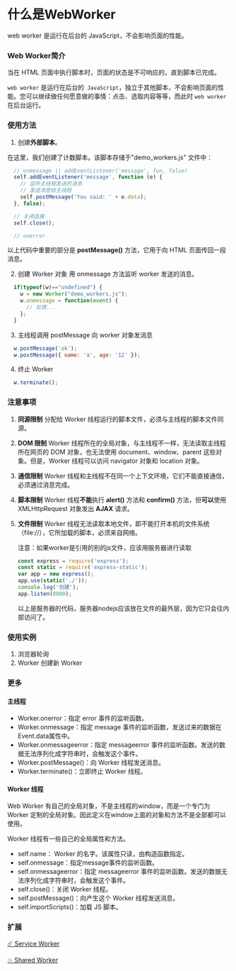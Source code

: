 #  什么是WebWorker

web worker 是运行在后台的 JavaScript，不会影响页面的性能。

### Web Worker简介

当在 HTML 页面中执行脚本时，页面的状态是不可响应的，直到脚本已完成。

`web worker` 是运行在后台的` JavaScript`，独立于其他脚本，不会影响页面的性能。您可以继续做任何愿意做的事情：点击、选取内容等等，而此时 `web worker `在后台运行。

### 使用方法

1. 创建**外部脚本**。

在这里，我们创建了计数脚本。该脚本存储于"demo_workers.js" 文件中：

```js
  // onmessage || addEventListener('message', fun, false)
  self.addEventListener('message', function (e) {
    // 监听主线程发送的消息
    // 发送消息给主线程
    self.postMessage('You said: ' + e.data);
  }, false);

  // 关闭连接
  self.close();

  // onerror
```

以上代码中重要的部分是 **postMessage()** 方法，它用于向 HTML 页面传回一段消息。

2. 创建 Worker 对象 用 onmessage 方法监听 worker 发送的消息。

```js
  if(typeof(w)=="undefined") {
    w = new Worker("demo_workers.js");
    w.onmessage = function(event) {
      // 处理...
    };
  }
```

3. 主线程调用 postMessage 向 worker 对象发消息

```js
  w.postMessage('ok');
  w.postMessage({ name: 'a', age: '12' });
```

4. 终止 Worker

```js
  w.terminate();
```

### 注意事项

1. **同源限制** 分配给 Worker 线程运行的脚本文件，必须与主线程的脚本文件同源。

2. **DOM 限制** Worker 线程所在的全局对象，与主线程不一样，无法读取主线程所在网页的 DOM 对象，也无法使用 document、window、parent 这些对象。但是，Worker 线程可以访问 navigator 对象和 location 对象。

3. **通信限制** Worker 线程和主线程不在同一个上下文环境，它们不能直接通信，必须通过消息完成。

4. **脚本限制** Worker 线程**不能**执行 **alert()** 方法和 **confirm()** 方法，但**可以**使用 XMLHttpRequest 对象发出 **AJAX** 请求。

5. **文件限制** Worker 线程无法读取本地文件，即不能打开本机的文件系统（file://），它所加载的脚本，必须来自网络。

   注意：如果worker是引用的别的js文件，应该用服务器进行读取

   ```js
   const express = require('express');
   const static = require('express-static');
   var app = new express();
   app.use(static('./'));
   console.log('创建');
   app.listen(8080);
   ```

   以上是服务器的代码，服务器nodejs应该放在文件的最外层，因为它只会往内部访问了。

### 使用实例

1. 浏览器轮询
2. Worker 创建新 Worker

### 更多

#### 主线程

- Worker.onerror：指定 error 事件的监听函数。
- Worker.onmessage：指定 message 事件的监听函数，发送过来的数据在Event.data属性中。
- Worker.onmessageerror：指定 messageerror 事件的监听函数。发送的数据无法序列化成字符串时，会触发这个事件。
- Worker.postMessage()：向 Worker 线程发送消息。
- Worker.terminate()：立即终止 Worker 线程。

#### Worker 线程

Web Worker 有自己的全局对象，不是主线程的window，而是一个专门为 Worker 定制的全局对象。因此定义在window上面的对象和方法不是全部都可以使用。

Worker 线程有一些自己的全局属性和方法。

- self.name： Worker 的名字。该属性只读，由构造函数指定。
- self.onmessage：指定message事件的监听函数。
- self.onmessageerror：指定 messageerror 事件的监听函数。发送的数据无法序列化成字符串时，会触发这个事件。
- self.close()：关闭 Worker 线程。
- self.postMessage()：向产生这个 Worker 线程发送消息。
- self.importScripts()：加载 JS 脚本。

### 扩展

[☄️ Service Worker](https://juejin.im/post/5b06a7b3f265da0dd8567513)

[💥 Shared Worker](https://www.zhuwenlong.com/blog/article/590ea64fe55f0f385f9a12e5)